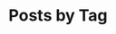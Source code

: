 ---
title: "Posts by Tag"
permalink: /tags/
layout: tags
author_profile: true
sidebar:
  nav: "docs"
entries_layout: list
---